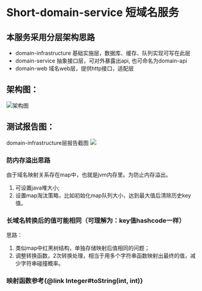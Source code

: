 # Short-domain-service 短域名服务

## 本服务采用分层架构思路
- domain-infrastructure 基础实施层，数据库、缓存、队列实现可写在此层
- domain-service 抽象接口层，可对外暴露出api, 也可命名为domain-api
- domain-web 域名web层，提供http接口，适配层

## 架构图：
![架构图](https://files.mdnice.com/user/15983/086b8493-d5d1-4e4f-84be-89f9fe05d0a2.png)

## 测试报告图：
domain-infrastructure层报告截图
![](https://files.mdnice.com/user/15983/5f302552-7450-454b-963a-582d8495ff6f.png)


### 防内存溢出思路
由于域名映射关系存在map中，也就是jvm内存里。为防止内存溢出。
1. 可设置java堆大小;
2. 设置map淘汰策略，比如初始化map队列大小，达到最大值后清除历史key值。

### 长域名转换后的值可能相同（可理解为：key值hashcode一样）
思路：
1. 类似map中红黑树结构，单独存储映射后值相同的问题；
2. 调整转换函数，2次转换处理，相当于用多个字符串函数映射出最终的值，减少字符串碰撞概率。
             
### 映射函数参考{@link Integer#toString(int, int)}
